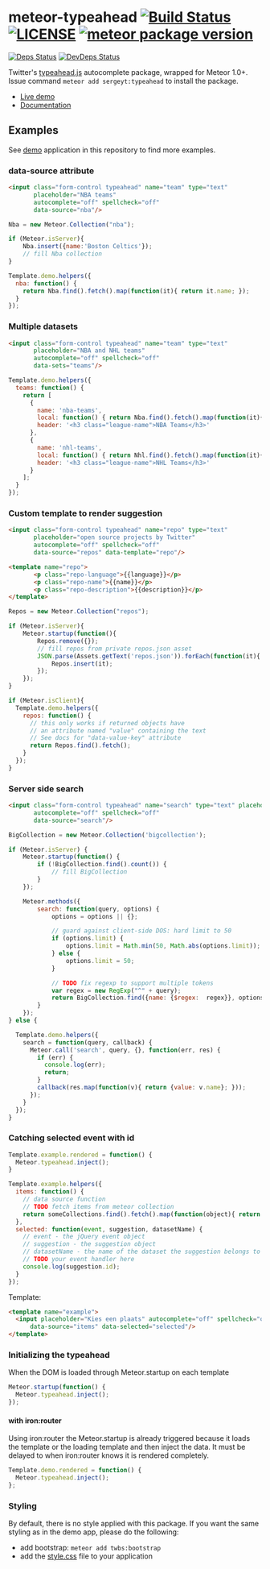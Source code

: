 # meteor-typeahead [![Build Status](https://drone.io/github.com/sergeyt/meteor-typeahead/status.png)](https://drone.io/github.com/sergeyt/meteor-typeahead/latest) [![LICENSE](http://img.shields.io/badge/LICENSE-MIT-brightgreen.svg)](http://opensource.org/licenses/MIT) [![meteor package version](http://img.shields.io/badge/atmosphere-0.10.5_14-brightgreen.svg)](https://atmospherejs.com/sergeyt/typeahead)

[![Deps Status](https://david-dm.org/sergeyt/meteor-typeahead.png)](https://david-dm.org/sergeyt/meteor-typeahead)
[![DevDeps Status](https://david-dm.org/sergeyt/meteor-typeahead/dev-status.png)](https://david-dm.org/sergeyt/meteor-typeahead#info=devDependencies)

[th]: http://twitter.github.io/typeahead.js

Twitter's [typeahead.js](http://twitter.github.io/typeahead.js/examples/) autocomplete package, wrapped for Meteor 1.0+. Issue command `meteor add sergeyt:typeahead` to install the package.

* [Live demo](http://typeahead.meteor.com/)
* [Documentation](https://github.com/sergeyt/meteor-typeahead/blob/master/docs.md)

## Examples

See [demo](https://github.com/sergeyt/meteor-typeahead/tree/master/demo) application in this repository to find more examples.

### data-source attribute

```html
<input class="form-control typeahead" name="team" type="text"
       placeholder="NBA teams"
       autocomplete="off" spellcheck="off"
       data-source="nba"/>
```

```javascript
Nba = new Meteor.Collection("nba");

if (Meteor.isServer){
	Nba.insert({name:'Boston Celtics'});
	// fill Nba collection
}

Template.demo.helpers({
  nba: function() {
    return Nba.find().fetch().map(function(it){ return it.name; });
  }
});
```

### Multiple datasets

```html
<input class="form-control typeahead" name="team" type="text"
       placeholder="NBA and NHL teams"
       autocomplete="off" spellcheck="off"
       data-sets="teams"/>
```

```javascript
Template.demo.helpers({
  teams: function() {
    return [
      {
        name: 'nba-teams',
        local: function() { return Nba.find().fetch().map(function(it){ return it.name; }); },
        header: '<h3 class="league-name">NBA Teams</h3>'
      },
      {
        name: 'nhl-teams',
        local: function() { return Nhl.find().fetch().map(function(it){ return it.name; }); },
        header: '<h3 class="league-name">NHL Teams</h3>'
      }
    ];
  }
});
```

### Custom template to render suggestion

```html
<input class="form-control typeahead" name="repo" type="text"
       placeholder="open source projects by Twitter"
       autocomplete="off" spellcheck="off"
       data-source="repos" data-template="repo"/>

<template name="repo">
       <p class="repo-language">{{language}}</p>
       <p class="repo-name">{{name}}</p>
       <p class="repo-description">{{description}}</p>
</template>
```

```javascript
Repos = new Meteor.Collection("repos");

if (Meteor.isServer){
	Meteor.startup(function(){
		Repos.remove({});
		// fill repos from private repos.json asset
		JSON.parse(Assets.getText('repos.json')).forEach(function(it){
			Repos.insert(it);
		});
	});
}

if (Meteor.isClient){
  Template.demo.helpers({
    repos: function() {
      // this only works if returned objects have
      // an attribute named "value" containing the text
      // See docs for "data-value-key" attribute
      return Repos.find().fetch();
    }
  });
}
```

### Server side search

```html
<input class="form-control typeahead" name="search" type="text" placeholder="Type to query"
       autocomplete="off" spellcheck="off"
       data-source="search"/>
```

```javascript
BigCollection = new Meteor.Collection('bigcollection');

if (Meteor.isServer) {
	Meteor.startup(function() {
		if (!BigCollection.find().count()) {
			// fill BigCollection
		}
	});

	Meteor.methods({
		search: function(query, options) {
			options = options || {};

			// guard against client-side DOS: hard limit to 50
			if (options.limit) {
				options.limit = Math.min(50, Math.abs(options.limit));
			} else {
				options.limit = 50;
			}

			// TODO fix regexp to support multiple tokens
			var regex = new RegExp("^" + query);
			return BigCollection.find({name: {$regex:  regex}}, options).fetch();
		}
	});
} else {

  Template.demo.helpers({
    search = function(query, callback) {
      Meteor.call('search', query, {}, function(err, res) {
        if (err) {
          console.log(err);
          return;
        }
        callback(res.map(function(v){ return {value: v.name}; }));
      });
    }
  });
}
```

### Catching selected event with id

```js
Template.example.rendered = function() {
  Meteor.typeahead.inject();
}

Template.example.helpers({
  items: function() {
    // data source function
    // TODO fetch items from meteor collection
    return someCollections.find().fetch().map(function(object){ return {id: object._id, value: object.value}; });
  },
  selected: function(event, suggestion, datasetName) {
    // event - the jQuery event object
    // suggestion - the suggestion object
    // datasetName - the name of the dataset the suggestion belongs to
    // TODO your event handler here
    console.log(suggestion.id);
  }
});
```

Template:
```html
<template name="example">
  <input placeholder="Kies een plaats" autocomplete="off" spellcheck="off"
      data-source="items" data-selected="selected"/>
</template>
```

### Initializing the typeahead
When the DOM is loaded through Meteor.startup on each template
```javascript
Meteor.startup(function() {
  Meteor.typeahead.inject();
});
```

#### with iron:router
Using iron:router the Meteor.startup is already triggered because it loads the template or the loading template and then inject the data. It must be delayed to when iron:router knows it is rendered completely.

```javascript
Template.demo.rendered = function() {
  Meteor.typeahead.inject();
};
```

### Styling

By default, there is no style applied with this package.
If you want the same styling as in the demo app, please do the following:
- add bootstrap: `meteor add twbs:bootstrap`
- add the [style.css](https://github.com/sergeyt/meteor-typeahead/blob/master/demo/style.css) file to your application

